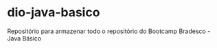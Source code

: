 # dio-java-basico
Repositório para armazenar todo o repositório do Bootcamp Bradesco - Java Básico 
